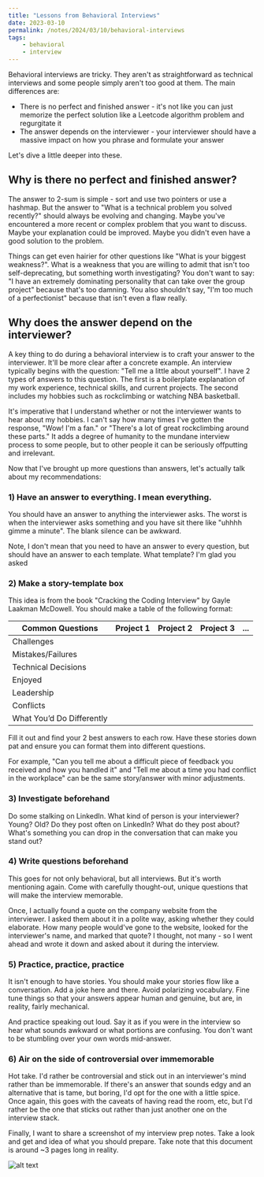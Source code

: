 ```yaml
---
title: "Lessons from Behavioral Interviews"
date: 2023-03-10
permalink: /notes/2024/03/10/behavioral-interviews
tags:
    - behavioral
    - interview
--- 
```


Behavioral interviews are tricky. They aren't as straightforward as technical interviews and some people simply aren't too good at them. The main differences are:

* There is no perfect and finished answer - it's not like you can just memorize the perfect solution like a Leetcode algorithm problem and regurgitate it
* The answer depends on the interviewer - your interviewer should have a massive impact on how you phrase and formulate your answer

Let's dive a little deeper into these.

## Why is there no perfect and finished answer?
The answer to 2-sum is simple - sort and use two pointers or use a hashmap. But the answer to "What is a technical problem you solved recently?" should always be evolving and changing. Maybe you've encountered a more recent or complex problem that you want to discuss. Maybe your explanation could be improved. Maybe you didn't even have a good solution to the problem.

Things can get even hairier for other questions like "What is your biggest weakness?". What is a weakness that you are willing to admit that isn't too self-deprecating, but something worth investigating? You don't want to say: "I have an extremely dominating personality that can take over the group project" because that's too damning. You also shouldn't say, "I'm too much of a perfectionist" because that isn't even a flaw really.

## Why does the answer depend on the interviewer?
A key thing to do during a behavioral interview is to craft your answer to the interviewer. It'll be more clear after a concrete example. An interview typically begins with the question: "Tell me a little about yourself". I have 2 types of answers to this question. The first is a boilerplate explanation of my work experience, technical skills, and current projects. The second includes my hobbies such as rockclimbing or watching NBA basketball.

It's imperative that I understand whether or not the interviewer wants to hear about my hobbies. I can't say how many times I've gotten the response, "Wow! I'm a <insert nba team here> fan." or "There's a lot of great rockclimbing around these parts." It adds a degree of humanity to the mundane interview process to some people, but to other people it can be seriously offputting and irrelevant.

Now that I've brought up more questions than answers, let's actually talk about my recommendations:

### 1) Have an answer to everything. I mean everything.

You should have an answer to anything the interviewer asks. The worst is when the interviewer asks something and you have sit there like "uhhhh gimme a minute". The blank silence can be awkward.

Note, I don't mean that you need to have an answer to every question, but should have an answer to each template. What template? I'm glad you asked

### 2) Make a story-template box

This idea is from the book "Cracking the Coding Interview" by Gayle Laakman McDowell. You should make a table of the following format:

| Common Questions | Project 1 | Project 2 | Project 3 | ... |
| ----------- | ---------------- | ---------------- | ---------------- | ---------------- |
| Challenges |  |  | |  |
| Mistakes/Failures |  |  |  |  |
| Technical Decisions | | |  | |
| Enjoyed |  |  |  |  |
| Leadership |  |  |  |  |
| Conflicts |  |  |  |  |
| What You’d Do Differently |  |  |  |  |

Fill it out and find your 2 best answers to each row. Have these stories down pat and ensure you can format them into different questions.

For example, "Can you tell me about a difficult piece of feedback you received and how you handled it" and "Tell me about a time you had conflict in the workplace" can be the same story/answer with minor adjustments.

### 3) Investigate beforehand

Do some stalking on LinkedIn. What kind of person is your interviewer? Young? Old? Do they post often on LinkedIn? What do they post about? 
What's something you can drop in the conversation that can make you stand out?

### 4) Write questions beforehand

This goes for not only behavioral, but all interviews. But it's worth mentioning again. Come with carefully thought-out, unique questions that will make the interview memorable. 

Once, I actually found a quote on the company website from the interviewer. I asked them about it in a polite way, asking whether they could elaborate. How many people would've gone to the website, looked for the interviewer's name, and marked that quote? I thought, not many - so I went ahead and wrote it down and asked about it during the interview.

### 5) Practice, practice, practice

It isn't enough to have stories. You should make your stories flow like a conversation. Add a joke here and there. Avoid polarizing vocabulary. Fine tune things so that your answers appear human and genuine, but are, in reality, fairly mechanical.

And practice speaking out loud. Say it as if you were in the interview so hear what sounds awkward or what portions are confusing. You don't want to be stumbling over your own words mid-answer.

### 6) Air on the side of controversial over immemorable

Hot take. I'd rather be controversial and stick out in an interviewer's mind rather than be immemorable. If there's an answer that sounds edgy and an alternative that is tame, but boring, I'd opt for the one with a little spice. Once again, this goes with the caveats of having read the room, etc, but I'd rather be the one that sticks out rather than just another one on the interview stack.

Finally, I want to share a screenshot of my interview prep notes. Take a look and get and idea of what you should prepare. Take note that this document is around ~3 pages long in reality.

![alt text](/images/behavioral_notes.png)